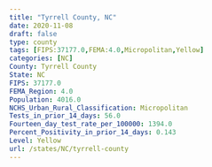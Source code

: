```yaml
---
title: "Tyrrell County, NC"
date: 2020-11-08
draft: false
type: county
tags: [FIPS:37177.0,FEMA:4.0,Micropolitan,Yellow]
categories: [NC]
County: Tyrrell County
State: NC
FIPS: 37177.0
FEMA_Region: 4.0
Population: 4016.0
NCHS_Urban_Rural_Classification: Micropolitan
Tests_in_prior_14_days: 56.0
Fourteen_day_test_rate_per_100000: 1394.0
Percent_Positivity_in_prior_14_days: 0.143
Level: Yellow
url: /states/NC/tyrrell-county
---
```



